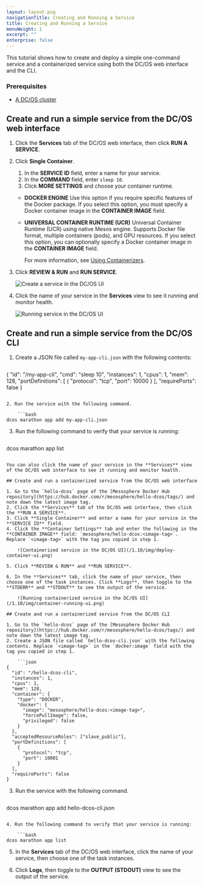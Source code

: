 ```yaml
---
layout: layout.pug
navigationTitle: Creating and Running a Service
title: Creating and Running a Service
menuWeight: 1
excerpt: ""
enterprise: false
---
```

<!-- This source repo for this topic is https://github.com/dcos/dcos-docs -->

This tutorial shows how to create and deploy a simple one-command service and a containerized service using both the DC/OS web interface and the CLI.

### Prerequisites

- [A DC/OS cluster](/1.10/installing/)

## Create and run a simple service from the DC/OS web interface

1. Click the **Services** tab of the DC/OS web interface, then click **RUN A SERVICE**.
2. Click **Single Container**.
    
    1. In the **SERVICE ID** field, enter a name for your service. 
    2. In the **COMMAND** field, enter `sleep 10`.
    3. Click **MORE SETTINGS** and choose your container runtime.
    - **DOCKER ENGINE** Use this option if you require specific features of the Docker package. If you select this option, you must specify a Docker container image in the **CONTAINER IMAGE** field.
    - **UNIVERSAL CONTAINER RUNTIME (UCR)** Universal Container Runtime (UCR) using native Mesos engine. Supports Docker file format, multiple containers (pods), and GPU resources. If you select this option, you can optionally specify a Docker container image in the **CONTAINER IMAGE** field.
        
        For more information, see [Using Containerizers](/1.10/deploying-services/containerizers/).

3. Click **REVIEW & RUN** and **RUN SERVICE**.
    
    ![Create a service in the DC/OS UI](/1.10/img/deploy-svs-ui.png)

4. Click the name of your service in the **Services** view to see it running and monitor health.
    
    ![Running service in the DC/OS UI](/1.10/img/svc-running-ui.png)

## Create and run a simple service from the DC/OS CLI

1. Create a JSON file called `my-app-cli.json` with the following contents:
    
    ```json
{
  "id": "/my-app-cli",
  "cmd": "sleep 10",
  "instances": 1,
  "cpus": 1,
  "mem": 128,
  "portDefinitions": [
    {
      "protocol": "tcp",
      "port": 10000
    }
  ],
  "requirePorts": false
}
```

2. Run the service with the following command.
    
    ```bash
dcos marathon app add my-app-cli.json
```

3. Run the following command to verify that your service is running:
    
    ```bash
dcos marathon app list
```

You can also click the name of your service in the **Services** view of the DC/OS web interface to see it running and monitor health.

## Create and run a containerized service from the DC/OS web interface

1. Go to the `hello-dcos` page of the [Mesosphere Docker Hub repository](https://hub.docker.com/r/mesosphere/hello-dcos/tags/) and note down the latest image tag.
2. Click the **Services** tab of the DC/OS web interface, then click the **RUN A SERVICE**.
3. Click **Single Container** and enter a name for your service in the **SERVICE ID** field.
4. Click the **Container Settings** tab and enter the following in the **CONTAINER IMAGE** field: `mesosphere/hello-dcos:<image-tag>`. Replace `<image-tag>` with the tag you copied in step 1.
    
    ![Containerized service in the DC/OS UI](/1.10/img/deploy-container-ui.png)

5. Click **REVIEW & RUN** and **RUN SERVICE**.

6. In the **Services** tab, click the name of your service, then choose one of the task instances. Click **Logs**, then toggle to the **STDERR** and **STDOUT** to see the output of the service.
    
    ![Running containerized service in the DC/OS UI](/1.10/img/container-running-ui.png)

## Create and run a containerized service from the DC/OS CLI

1. Go to the `hello-dcos` page of the [Mesosphere Docker Hub repository](https://hub.docker.com/r/mesosphere/hello-dcos/tags/) and note down the latest image tag.
2. Create a JSON file called `hello-dcos-cli.json` with the following contents. Replace `<image-tag>` in the `docker:image` field with the tag you copied in step 1.
    
    ```json
{
  "id": "/hello-dcos-cli",
  "instances": 1,
  "cpus": 1,
  "mem": 128,
  "container": {
    "type": "DOCKER",
    "docker": {
      "image": "mesosphere/hello-dcos:<image-tag>",
      "forcePullImage": false,
      "privileged": false
    }
  },
  "acceptedResourceRoles": ["slave_public"],
  "portDefinitions": [
    {
      "protocol": "tcp",
      "port": 10001
    }
  ],
  "requirePorts": false
}
```

3. Run the service with the following command.
    
    ```bash
dcos marathon app add hello-dcos-cli.json
```

4. Run the following command to verify that your service is running:
    
    ```bash
dcos marathon app list
```

5. In the **Services** tab of the DC/OS web interface, click the name of your service, then choose one of the task instances.

6. Click **Logs**, then toggle to the **OUTPUT (STDOUT)** view to see the output of the service.